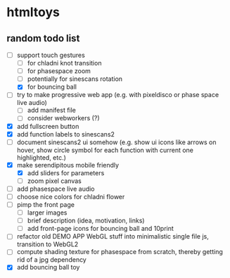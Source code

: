 # htmltoys

## random todo list

- [ ] support touch gestures 
    - [ ] for chladni knot transition
    - [ ] for phasespace zoom
    - [ ] potentially for sinescans rotation
    - [X] for bouncing ball
- [ ] try to make progressive web app (e.g. with pixeldisco or phase space live audio)
    - [ ] add manifest file
    - [ ] consider webworkers (?)
- [X] add fullscreen button
- [X] add function labels to sinescans2
- [ ] document sinescans2 ui somehow (e.g. show ui icons like arrows on hover, show circle symbol for each function with current one highlighted, etc.)
- [X] make serendipitous mobile friendly
    - [X] add sliders for parameters
    - [ ] zoom pixel canvas
- [ ] add phasespace live audio
- [ ] choose nice colors for chladni flower
- [ ] pimp the front page
    - [ ] larger images
    - [ ] brief description (idea, motivation, links)
    - [ ] add front-page icons for bouncing ball and 10print
- [ ] refactor old DEMO APP WebGL stuff into minimalistic single file js, transition to WebGL2
- [ ] compute shading texture for phasespace from scratch, thereby getting rid of a jpg dependency
- [X] add bouncing ball toy
